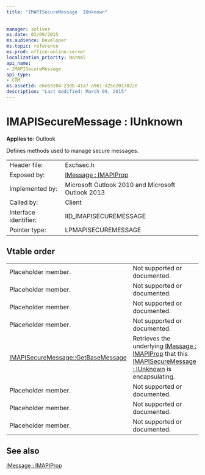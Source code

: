 ```yaml
---
title: "IMAPISecureMessage  IUnknown"
 
 
manager: soliver
ms.date: 03/09/2015
ms.audience: Developer
ms.topic: reference
ms.prod: office-online-server
localization_priority: Normal
api_name:
- IMAPISecureMessage
api_type:
- COM
ms.assetid: e6e63104-23db-41a7-a961-d25e2017822e
description: "Last modified: March 09, 2015"
---
```


# IMAPISecureMessage : IUnknown

  
  
**Applies to**: Outlook 
  
Defines methods used to manage secure messages.
  
|||
|:-----|:-----|
|Header file:  <br/> |Exchsec.h  <br/> |
|Exposed by:  <br/> |[IMessage : IMAPIProp](imessageimapiprop.md) <br/> |
|Implemented by:  <br/> |Microsoft Outlook 2010 and Microsoft Outlook 2013  <br/> |
|Called by:  <br/> |Client  <br/> |
|Interface identifier:  <br/> |IID_IMAPISECUREMESSAGE  <br/> |
|Pointer type:  <br/> |LPMAPISECUREMESSAGE  <br/> |
   
## Vtable order

|||
|:-----|:-----|
|Placeholder member.  <br/> |Not supported or documented.  <br/> |
|Placeholder member.  <br/> |Not supported or documented.  <br/> |
|Placeholder member.  <br/> |Not supported or documented.  <br/> |
|Placeholder member.  <br/> |Not supported or documented.  <br/> |
|[IMAPISecureMessage::GetBaseMessage](imapisecuremessage-getbasemessage.md) <br/> |Retrieves the underlying [IMessage : IMAPIProp](imessageimapiprop.md) that this [IMAPISecureMessage : IUnknown](imapisecuremessageiunknown.md) is encapsulating.  <br/> |
|Placeholder member.  <br/> |Not supported or documented.  <br/> |
|Placeholder member.  <br/> |Not supported or documented.  <br/> |
|Placeholder member.  <br/> |Not supported or documented.  <br/> |
   
## See also



[IMessage : IMAPIProp](imessageimapiprop.md)

